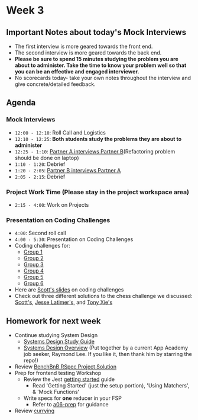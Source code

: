 # Week 3

## Important Notes about today's Mock Interviews
* The first interview is more geared towards the front end.
* The second interview is more geared towards the back end.
* **Please be sure to spend 15 minutes studying the problem you are about to administer. Take the time to know your problem well so that you can be an effective and engaged interviewer.**
* No scorecards today- take your own notes throughout the interview and give concrete/detailed feedback.

## Agenda
### Mock Interviews
* `12:00 - 12:10`: Roll Call and Logistics
* `12:10 - 12:25`: **Both students study the problems they are about to administer**
* `12:25 - 1:10`: [Partner A interviews Partner B][first-interview](Refactoring problem should be done on laptop)
* `1:10 - 1:20`: Debrief
* `1:20 - 2:05`: [Partner B interviews Partner A][second-interview]
* `2:05 - 2:15`: Debrief

### Project Work Time (**Please stay in the project workspace area**)
* `2:15 - 4:00`: Work on Projects

### Presentation on Coding Challenges
* `4:00`: Second roll call
* `4:00 - 5:30`: Presentation on Coding Challenges
* Coding challenges for:
  * [Group 1](./coding-challenge-practice/challenge-1.md)
  * [Group 2](./coding-challenge-practice/challenge-2.md)
  * [Group 3](./coding-challenge-practice/challenge-3.md)
  * [Group 4](./coding-challenge-practice/challenge-4.md)
  * [Group 5](./coding-challenge-practice/challenge-5.md)
  * [Group 6](./coding-challenge-practice/challenge-6.md)
* Here are <a href="https://docs.google.com/presentation/d/1Wx4zs1CLiw7URfwpCcyCT20JeuuFPNSOALaZDyr2GkA/edit?usp=sharing">Scott's slides</a> on coding challenges 
* Check out three different solutions to the chess challenge we discussed: <a href="https://github.com/ScottDuane/HumbleBundleChess">Scott's</a>, <a href="https://github.com/jesselatimer/chess-challenge">Jesse Latimer's</a>, and <a href="https://github.com/txie1993/humble-chess">Tony Xie's</a>


## Homework for next week
* Continue studying System Design
  * [Systems Design Study Guide][system-design-guide]
  * [Systems Design Overview][raymond-system-design] (Put together by a current App Academy job seeker, Raymond Lee. If you like it, then thank him by starring the repo!)
* Review [BenchBnB RSpec Project Solution][rspec-solution]
* Prep for frontend testing Workshop
  * Review the Jest [getting started][jest-getting-started] guide
    * Read 'Getting Started' (just the setup portion), 'Using Matchers', & 'Mock Functions'
  * Write specs for **one** reducer in your FSP
    * Refer to [a06-prep][a06-prep] for guidance
* Review [currying][currying]


<!-- Links -->
[scorecard]: https://docs.google.com/spreadsheets/d/1eFBnYk4NUdLMwc-P8eHLCgasHwvSKXWzJYHY9wiIQDQ/edit#gid=685176861
[first-interview]: ./mock-interviews/first.md
[second-interview]: ./mock-interviews/second.md

<!-- Homework Links -->
[system-design-guide]: https://github.com/donnemartin/system-design-primer
[raymond-system-design]: https://github.com/rlee0525/TechnicalConceptsForInterviews
[jest-getting-started]: http://facebook.github.io/jest/docs/getting-started.html
[a06-prep]: https://github.com/appacademy/a06-prep/tree/master/solution/frontend/__tests__/reducers-test.js
[rspec-solution]: ./rspec-solution.zip?raw=true
[currying]: https://medium.com/@kbrainwave/currying-in-javascript-ce6da2d324fe
